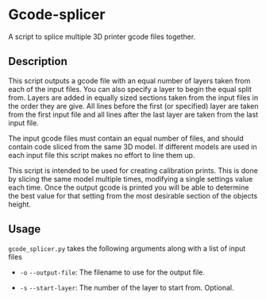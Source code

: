 # Gcode-splicer
A script to splice multiple 3D printer gcode files together.

## Description
This script outputs a gcode file with an equal number of layers taken from each of the input files. You can also specify a layer to begin the equal split from. Layers are added in equally sized sections taken from the input files in the order they are give. All lines before the first (or specified) layer are taken from the first input file and all lines after the last layer are taken from the last input file.

The input gcode files must contain an equal number of files, and should contain code sliced from the same 3D model. If different models are used in each input file this script makes no effort to line them up.

This script is intended to be used for creating calibration prints. This is done by slicing the same model multiple times, modifying a single settings value each time. Once the output gcode is printed you will be able to determine the best value for that setting from the most desirable section of the objects height.

## Usage

`gcode_splicer.py` takes the following arguments along with a list of input files

* `-o` `--output-file`: The filename to use for the output file.

* `-s` `--start-layer`: The number of the layer to start from. Optional.
